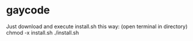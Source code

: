 # gaycode
Just download and execute install.sh this way: (open terminal in directory)
chmod -x install.sh
./install.sh
